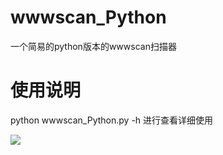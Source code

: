 # wwwscan_Python

一个简易的python版本的wwwscan扫描器

# 使用说明

python wwwscan_Python.py -h 进行查看详细使用

![](http://i13.tietuku.com/61c7d6876b9585dd.png)
